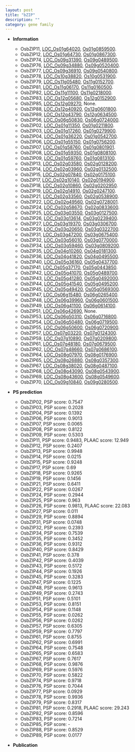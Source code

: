 ```yaml
---
layout: post
title: "bZIP"
description: ""
category: gene family
---
```


* **Information**  
    + OsbZIP11, [LOC_Os01g64020](http://rice.uga.edu/cgi-bin/ORF_infopage.cgi?orf=LOC_Os01g64020), [Os01g0859500](http://rapdb.dna.affrc.go.jp/viewer/gbrowse_details/irgsp1?name=Os01g0859500).
    + OsbZIP12, [LOC_Os01g64730](http://rice.uga.edu/cgi-bin/ORF_infopage.cgi?orf=LOC_Os01g64730), [Os01g0867300](http://rapdb.dna.affrc.go.jp/viewer/gbrowse_details/irgsp1?name=Os01g0867300).
    + OsbZIP74, [LOC_Os09g31390](http://rice.uga.edu/cgi-bin/ORF_infopage.cgi?orf=LOC_Os09g31390), [Os09g0489500](http://rapdb.dna.affrc.go.jp/viewer/gbrowse_details/irgsp1?name=Os09g0489500).
    + OsbZIP76, [LOC_Os09g34880](http://rice.uga.edu/cgi-bin/ORF_infopage.cgi?orf=LOC_Os09g34880), [Os09g0520400](http://rapdb.dna.affrc.go.jp/viewer/gbrowse_details/irgsp1?name=Os09g0520400).
    + OsbZIP77, [LOC_Os09g36910](http://rice.uga.edu/cgi-bin/ORF_infopage.cgi?orf=LOC_Os09g36910), [Os09g0540800](http://rapdb.dna.affrc.go.jp/viewer/gbrowse_details/irgsp1?name=Os09g0540800).
    + OsbZIP78, [LOC_Os10g38820](http://rice.uga.edu/cgi-bin/ORF_infopage.cgi?orf=LOC_Os10g38820), [Os10g0531900](http://rapdb.dna.affrc.go.jp/viewer/gbrowse_details/irgsp1?name=Os10g0531900).
    + OsbZIP79, [LOC_Os11g05480](http://rice.uga.edu/cgi-bin/ORF_infopage.cgi?orf=LOC_Os11g05480), [Os11g0152700](http://rapdb.dna.affrc.go.jp/viewer/gbrowse_details/irgsp1?name=Os11g0152700).
    + OsbZIP81, [LOC_Os11g06170](http://rice.uga.edu/cgi-bin/ORF_infopage.cgi?orf=LOC_Os11g06170), [Os11g0160500](http://rapdb.dna.affrc.go.jp/viewer/gbrowse_details/irgsp1?name=Os11g0160500).
    + OsbZIP82, [LOC_Os11g11100](http://rice.uga.edu/cgi-bin/ORF_infopage.cgi?orf=LOC_Os11g11100), [Os11g0218000](http://rapdb.dna.affrc.go.jp/viewer/gbrowse_details/irgsp1?name=Os11g0218000).
    + OsbZIP83, [LOC_Os12g05680](http://rice.uga.edu/cgi-bin/ORF_infopage.cgi?orf=LOC_Os12g05680), [Os12g0152900](http://rapdb.dna.affrc.go.jp/viewer/gbrowse_details/irgsp1?name=Os12g0152900).
    + OsbZIP85, [LOC_Os12g09270](http://rice.uga.edu/cgi-bin/ORF_infopage.cgi?orf=LOC_Os12g09270), None.
    + OsbZIP88, [LOC_Os12g40920](http://rice.uga.edu/cgi-bin/ORF_infopage.cgi?orf=LOC_Os12g40920), [Os12g0601800](http://rapdb.dna.affrc.go.jp/viewer/gbrowse_details/irgsp1?name=Os12g0601800).
    + OsbZIP89, [LOC_Os12g43790](http://rice.uga.edu/cgi-bin/ORF_infopage.cgi?orf=LOC_Os12g43790), [Os12g0634500](http://rapdb.dna.affrc.go.jp/viewer/gbrowse_details/irgsp1?name=Os12g0634500).
    + OsbZIP56, [LOC_Os06g50830](http://rice.uga.edu/cgi-bin/ORF_infopage.cgi?orf=LOC_Os06g50830), [Os06g0724000](http://rapdb.dna.affrc.go.jp/viewer/gbrowse_details/irgsp1?name=Os06g0724000).
    + OsbZIP02, [LOC_Os01g11350](http://rice.uga.edu/cgi-bin/ORF_infopage.cgi?orf=LOC_Os01g11350), [Os01g0211800](http://rapdb.dna.affrc.go.jp/viewer/gbrowse_details/irgsp1?name=Os01g0211800).
    + OsbZIP03, [LOC_Os01g17260](http://rice.uga.edu/cgi-bin/ORF_infopage.cgi?orf=LOC_Os01g17260), [Os01g0279900](http://rapdb.dna.affrc.go.jp/viewer/gbrowse_details/irgsp1?name=Os01g0279900).
    + OsbZIP04, [LOC_Os01g36220](http://rice.uga.edu/cgi-bin/ORF_infopage.cgi?orf=LOC_Os01g36220), [Os01g0542700](http://rapdb.dna.affrc.go.jp/viewer/gbrowse_details/irgsp1?name=Os01g0542700).
    + OsbZIP06, [LOC_Os01g55150](http://rice.uga.edu/cgi-bin/ORF_infopage.cgi?orf=LOC_Os01g55150), [Os01g0756200](http://rapdb.dna.affrc.go.jp/viewer/gbrowse_details/irgsp1?name=Os01g0756200).
    + OsbZIP07, [LOC_Os01g58760](http://rice.uga.edu/cgi-bin/ORF_infopage.cgi?orf=LOC_Os01g58760), [Os01g0801901](http://rapdb.dna.affrc.go.jp/viewer/gbrowse_details/irgsp1?name=Os01g0801901).
    + OsbZIP08, [LOC_Os01g59350](http://rice.uga.edu/cgi-bin/ORF_infopage.cgi?orf=LOC_Os01g59350), [Os01g0808100](http://rapdb.dna.affrc.go.jp/viewer/gbrowse_details/irgsp1?name=Os01g0808100).
    + OsbZIP09, [LOC_Os01g59760](http://rice.uga.edu/cgi-bin/ORF_infopage.cgi?orf=LOC_Os01g59760), [Os01g0813100](http://rapdb.dna.affrc.go.jp/viewer/gbrowse_details/irgsp1?name=Os01g0813100).
    + OsbZIP13, [LOC_Os02g03580](http://rice.uga.edu/cgi-bin/ORF_infopage.cgi?orf=LOC_Os02g03580), [Os02g0128200](http://rapdb.dna.affrc.go.jp/viewer/gbrowse_details/irgsp1?name=Os02g0128200).
    + OsbZIP14, [LOC_Os02g03960](http://rice.uga.edu/cgi-bin/ORF_infopage.cgi?orf=LOC_Os02g03960), [Os02g0132500](http://rapdb.dna.affrc.go.jp/viewer/gbrowse_details/irgsp1?name=Os02g0132500).
    + OsbZIP15, [LOC_Os02g07840](http://rice.uga.edu/cgi-bin/ORF_infopage.cgi?orf=LOC_Os02g07840), [Os02g0175100](http://rapdb.dna.affrc.go.jp/viewer/gbrowse_details/irgsp1?name=Os02g0175100).
    + OsbZIP17, [LOC_Os02g10140](http://rice.uga.edu/cgi-bin/ORF_infopage.cgi?orf=LOC_Os02g10140), [Os02g0194900](http://rapdb.dna.affrc.go.jp/viewer/gbrowse_details/irgsp1?name=Os02g0194900).
    + OsbZIP18, [LOC_Os02g10860](http://rice.uga.edu/cgi-bin/ORF_infopage.cgi?orf=LOC_Os02g10860), [Os02g0202950](http://rapdb.dna.affrc.go.jp/viewer/gbrowse_details/irgsp1?name=Os02g0202950).
    + OsbZIP19, [LOC_Os02g14910](http://rice.uga.edu/cgi-bin/ORF_infopage.cgi?orf=LOC_Os02g14910), [Os02g0247100](http://rapdb.dna.affrc.go.jp/viewer/gbrowse_details/irgsp1?name=Os02g0247100).
    + OsbZIP21, [LOC_Os02g33560](http://rice.uga.edu/cgi-bin/ORF_infopage.cgi?orf=LOC_Os02g33560), [Os02g0538900](http://rapdb.dna.affrc.go.jp/viewer/gbrowse_details/irgsp1?name=Os02g0538900).
    + OsbZIP22, [LOC_Os02g49560](http://rice.uga.edu/cgi-bin/ORF_infopage.cgi?orf=LOC_Os02g49560), [Os02g0728001](http://rapdb.dna.affrc.go.jp/viewer/gbrowse_details/irgsp1?name=Os02g0728001).
    + OsbZIP24, [LOC_Os02g58670](http://rice.uga.edu/cgi-bin/ORF_infopage.cgi?orf=LOC_Os02g58670), [Os02g0833600](http://rapdb.dna.affrc.go.jp/viewer/gbrowse_details/irgsp1?name=Os02g0833600).
    + OsbZIP25, [LOC_Os03g03550](http://rice.uga.edu/cgi-bin/ORF_infopage.cgi?orf=LOC_Os03g03550), [Os03g0127500](http://rapdb.dna.affrc.go.jp/viewer/gbrowse_details/irgsp1?name=Os03g0127500).
    + OsbZIP26, [LOC_Os03g13614](http://rice.uga.edu/cgi-bin/ORF_infopage.cgi?orf=LOC_Os03g13614), [Os03g0239400](http://rapdb.dna.affrc.go.jp/viewer/gbrowse_details/irgsp1?name=Os03g0239400).
    + OsbZIP27, [LOC_Os03g19370](http://rice.uga.edu/cgi-bin/ORF_infopage.cgi?orf=LOC_Os03g19370), [Os03g0306700](http://rapdb.dna.affrc.go.jp/viewer/gbrowse_details/irgsp1?name=Os03g0306700).
    + OsbZIP29, [LOC_Os03g20650](http://rice.uga.edu/cgi-bin/ORF_infopage.cgi?orf=LOC_Os03g20650), [Os03g0322700](http://rapdb.dna.affrc.go.jp/viewer/gbrowse_details/irgsp1?name=Os03g0322700).
    + OsbZIP31, [LOC_Os03g47200](http://rice.uga.edu/cgi-bin/ORF_infopage.cgi?orf=LOC_Os03g47200), [Os03g0675400](http://rapdb.dna.affrc.go.jp/viewer/gbrowse_details/irgsp1?name=Os03g0675400).
    + OsbZIP32, [LOC_Os03g56010](http://rice.uga.edu/cgi-bin/ORF_infopage.cgi?orf=LOC_Os03g56010), [Os03g0770000](http://rapdb.dna.affrc.go.jp/viewer/gbrowse_details/irgsp1?name=Os03g0770000).
    + OsbZIP34, [LOC_Os03g59460](http://rice.uga.edu/cgi-bin/ORF_infopage.cgi?orf=LOC_Os03g59460), [Os03g0809200](http://rapdb.dna.affrc.go.jp/viewer/gbrowse_details/irgsp1?name=Os03g0809200).
    + OsbZIP35, [LOC_Os04g10260](http://rice.uga.edu/cgi-bin/ORF_infopage.cgi?orf=LOC_Os04g10260), [Os04g0181300](http://rapdb.dna.affrc.go.jp/viewer/gbrowse_details/irgsp1?name=Os04g0181300).
    + OsbZIP36, [LOC_Os04g41820](http://rice.uga.edu/cgi-bin/ORF_infopage.cgi?orf=LOC_Os04g41820), [Os04g0495500](http://rapdb.dna.affrc.go.jp/viewer/gbrowse_details/irgsp1?name=Os04g0495500).
    + OsbZIP40, [LOC_Os05g36160](http://rice.uga.edu/cgi-bin/ORF_infopage.cgi?orf=LOC_Os05g36160), [Os05g0437700](http://rapdb.dna.affrc.go.jp/viewer/gbrowse_details/irgsp1?name=Os05g0437700).
    + OsbZIP41, [LOC_Os05g37170](http://rice.uga.edu/cgi-bin/ORF_infopage.cgi?orf=LOC_Os05g37170), [Os05g0443850](http://rapdb.dna.affrc.go.jp/viewer/gbrowse_details/irgsp1?name=Os05g0443850).
    + OsbZIP42, [LOC_Os05g41070](http://rice.uga.edu/cgi-bin/ORF_infopage.cgi?orf=LOC_Os05g41070), [Os05g0489700](http://rapdb.dna.affrc.go.jp/viewer/gbrowse_details/irgsp1?name=Os05g0489700).
    + OsbZIP43, [LOC_Os05g41280](http://rice.uga.edu/cgi-bin/ORF_infopage.cgi?orf=LOC_Os05g41280), [Os05g0492000](http://rapdb.dna.affrc.go.jp/viewer/gbrowse_details/irgsp1?name=Os05g0492000).
    + OsbZIP44, [LOC_Os05g41540](http://rice.uga.edu/cgi-bin/ORF_infopage.cgi?orf=LOC_Os05g41540), [Os05g0495200](http://rapdb.dna.affrc.go.jp/viewer/gbrowse_details/irgsp1?name=Os05g0495200).
    + OsbZIP45, [LOC_Os05g49420](http://rice.uga.edu/cgi-bin/ORF_infopage.cgi?orf=LOC_Os05g49420), [Os05g0569300](http://rapdb.dna.affrc.go.jp/viewer/gbrowse_details/irgsp1?name=Os05g0569300).
    + OsbZIP47, [LOC_Os06g15480](http://rice.uga.edu/cgi-bin/ORF_infopage.cgi?orf=LOC_Os06g15480), [Os06g0265400](http://rapdb.dna.affrc.go.jp/viewer/gbrowse_details/irgsp1?name=Os06g0265400).
    + OsbZIP48, [LOC_Os06g39960](http://rice.uga.edu/cgi-bin/ORF_infopage.cgi?orf=LOC_Os06g39960), [Os06g0601500](http://rapdb.dna.affrc.go.jp/viewer/gbrowse_details/irgsp1?name=Os06g0601500).
    + OsbZIP49, [LOC_Os06g41100](http://rice.uga.edu/cgi-bin/ORF_infopage.cgi?orf=LOC_Os06g41100), [Os06g0614100](http://rapdb.dna.affrc.go.jp/viewer/gbrowse_details/irgsp1?name=Os06g0614100).
    + OsbZIP51, [LOC_Os06g42690](http://rice.uga.edu/cgi-bin/ORF_infopage.cgi?orf=LOC_Os06g42690), None.
    + OsbZIP53, [LOC_Os06g50310](http://rice.uga.edu/cgi-bin/ORF_infopage.cgi?orf=LOC_Os06g50310), [Os06g0716800](http://rapdb.dna.affrc.go.jp/viewer/gbrowse_details/irgsp1?name=Os06g0716800).
    + OsbZIP54, [LOC_Os06g50480](http://rice.uga.edu/cgi-bin/ORF_infopage.cgi?orf=LOC_Os06g50480), [Os06g0719500](http://rapdb.dna.affrc.go.jp/viewer/gbrowse_details/irgsp1?name=Os06g0719500).
    + OsbZIP55, [LOC_Os06g50600](http://rice.uga.edu/cgi-bin/ORF_infopage.cgi?orf=LOC_Os06g50600), [Os06g0720900](http://rapdb.dna.affrc.go.jp/viewer/gbrowse_details/irgsp1?name=Os06g0720900).
    + OsbZIP57, [LOC_Os07g03220](http://rice.uga.edu/cgi-bin/ORF_infopage.cgi?orf=LOC_Os07g03220), [Os07g0124300](http://rapdb.dna.affrc.go.jp/viewer/gbrowse_details/irgsp1?name=Os07g0124300).
    + OsbZIP59, [LOC_Os07g10890](http://rice.uga.edu/cgi-bin/ORF_infopage.cgi?orf=LOC_Os07g10890), [Os07g0209800](http://rapdb.dna.affrc.go.jp/viewer/gbrowse_details/irgsp1?name=Os07g0209800).
    + OsbZIP61, [LOC_Os07g48180](http://rice.uga.edu/cgi-bin/ORF_infopage.cgi?orf=LOC_Os07g48180), [Os07g0679500](http://rapdb.dna.affrc.go.jp/viewer/gbrowse_details/irgsp1?name=Os07g0679500).
    + OsbZIP62, [LOC_Os07g48660](http://rice.uga.edu/cgi-bin/ORF_infopage.cgi?orf=LOC_Os07g48660), [Os07g0686100](http://rapdb.dna.affrc.go.jp/viewer/gbrowse_details/irgsp1?name=Os07g0686100).
    + OsbZIP64, [LOC_Os08g07970](http://rice.uga.edu/cgi-bin/ORF_infopage.cgi?orf=LOC_Os08g07970), [Os08g0176900](http://rapdb.dna.affrc.go.jp/viewer/gbrowse_details/irgsp1?name=Os08g0176900).
    + OsbZIP65, [LOC_Os08g26880](http://rice.uga.edu/cgi-bin/ORF_infopage.cgi?orf=LOC_Os08g26880), [Os08g0357300](http://rapdb.dna.affrc.go.jp/viewer/gbrowse_details/irgsp1?name=Os08g0357300).
    + OsbZIP67, [LOC_Os08g38020](http://rice.uga.edu/cgi-bin/ORF_infopage.cgi?orf=LOC_Os08g38020), [Os08g0487100](http://rapdb.dna.affrc.go.jp/viewer/gbrowse_details/irgsp1?name=Os08g0487100).
    + OsbZIP68, [LOC_Os08g43090](http://rice.uga.edu/cgi-bin/ORF_infopage.cgi?orf=LOC_Os08g43090), [Os08g0543900](http://rapdb.dna.affrc.go.jp/viewer/gbrowse_details/irgsp1?name=Os08g0543900).
    + OsbZIP69, [LOC_Os08g43600](http://rice.uga.edu/cgi-bin/ORF_infopage.cgi?orf=LOC_Os08g43600), [Os08g0549600](http://rapdb.dna.affrc.go.jp/viewer/gbrowse_details/irgsp1?name=Os08g0549600).
    + OsbZIP70, [LOC_Os09g10840](http://rice.uga.edu/cgi-bin/ORF_infopage.cgi?orf=LOC_Os09g10840), [Os09g0280500](http://rapdb.dna.affrc.go.jp/viewer/gbrowse_details/irgsp1?name=Os09g0280500).

* **PS prediction**
    + OsbZIP02, PSP score: 0.7547
    + OsbZIP03, PSP score: 0.2028
    + OsbZIP04, PSP score: 0.1392
    + OsbZIP06, PSP score: 0.9013
    + OsbZIP07, PSP score: 0.0065
    + OsbZIP08, PSP score: 0.8122
    + OsbZIP09, PSP score: 0.5303
    + OsbZIP11, PSP score: 0.9483, PLAAC score: 12.949
    + OsbZIP12, PSP score: 0.2407
    + OsbZIP13, PSP score: 0.9948
    + OsbZIP14, PSP score: 0.0215
    + OsbZIP15, PSP score: 0.9248
    + OsbZIP17, PSP score: 0.69
    + OsbZIP18, PSP score: 0.9265
    + OsbZIP19, PSP score: 0.1456
    + OsbZIP21, PSP score: 0.6411
    + OsbZIP22, PSP score: 0.0267
    + OsbZIP24, PSP score: 0.2944
    + OsbZIP25, PSP score: 0.963
    + OsbZIP26, PSP score: 0.9813, PLAAC score: 22.083
    + OsbZIP27, PSP score: 0.011
    + OsbZIP29, PSP score: 0.8894
    + OsbZIP31, PSP score: 0.0748
    + OsbZIP32, PSP score: 0.2393
    + OsbZIP34, PSP score: 0.7539
    + OsbZIP35, PSP score: 0.3452
    + OsbZIP36, PSP score: 0.9312
    + OsbZIP40, PSP score: 0.8429
    + OsbZIP41, PSP score: 0.378
    + OsbZIP42, PSP score: 0.4039
    + OsbZIP43, PSP score: 0.5172
    + OsbZIP44, PSP score: 0.1926
    + OsbZIP45, PSP score: 0.3283
    + OsbZIP47, PSP score: 0.1225
    + OsbZIP48, PSP score: 0.9613
    + OsbZIP49, PSP score: 0.2743
    + OsbZIP51, PSP score: 0.5101
    + OsbZIP53, PSP score: 0.8151
    + OsbZIP54, PSP score: 0.1148
    + OsbZIP55, PSP score: 0.0262
    + OsbZIP56, PSP score: 0.0262
    + OsbZIP57, PSP score: 0.6305
    + OsbZIP59, PSP score: 0.7797
    + OsbZIP61, PSP score: 0.8755
    + OsbZIP62, PSP score: 0.6991
    + OsbZIP64, PSP score: 0.7548
    + OsbZIP65, PSP score: 0.6583
    + OsbZIP67, PSP score: 0.7617
    + OsbZIP68, PSP score: 0.9876
    + OsbZIP69, PSP score: 0.5976
    + OsbZIP70, PSP score: 0.5822
    + OsbZIP74, PSP score: 0.9718
    + OsbZIP76, PSP score: 0.7044
    + OsbZIP77, PSP score: 0.0929
    + OsbZIP78, PSP score: 0.9936
    + OsbZIP79, PSP score: 0.8317
    + OsbZIP81, PSP score: 0.2918, PLAAC score: 29.243
    + OsbZIP82, PSP score: 0.8596
    + OsbZIP83, PSP score: 0.7214
    + OsbZIP85, PSP score: -
    + OsbZIP88, PSP score: 0.8529
    + OsbZIP89, PSP score: 0.0177

* **Publication**  


